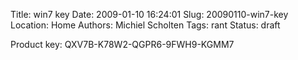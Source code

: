 Title: win7 key
Date: 2009-01-10 16:24:01
Slug: 20090110-win7-key
Location: Home
Authors: Michiel Scholten
Tags: rant
Status: draft

Product key: QXV7B-K78W2-QGPR6-9FWH9-KGMM7